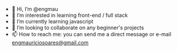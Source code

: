 - 👋 Hi, I’m @engmau
- 👀 I’m interested in learning front-end / full stack
- 🌱 I’m currently learning javascript
- 💞️ I’m looking to collaborate on any beginner's projects
- 📫 How to reach me: you can send me a direct message or e-mail engmauriciosoares@gmail.com

<!---
engmau/engmau is a ✨ special ✨ repository because its `README.md` (this file) appears on your GitHub profile.
You can click the Preview link to take a look at your changes.
--->
